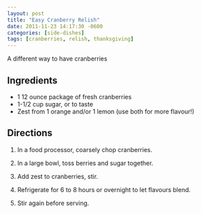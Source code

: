 ```yaml
---
layout: post
title: "Easy Cranberry Relish"
date: 2011-11-23 14:17:30 -0600
categories: [side-dishes]
tags: [cranberries, relish, thanksgiving]
---
```

A different way to have cranberries


## Ingredients
* 1 12 ounce package of fresh cranberries
* 1-1/2 cup sugar, or to taste
* Zest from 1 orange and/or 1 lemon (use both for more flavour!)


## Directions

1.  In a food processor, coarsely chop cranberries.

1.  In a large bowl, toss berries and sugar together.

1.  Add zest to cranberries, stir.

1.  Refrigerate for 6 to 8 hours or overnight to let flavours blend.

1.  Stir again before serving.
